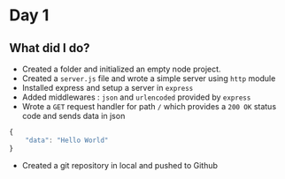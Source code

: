 # Day 1

## What did I do?

- Created a folder and initialized an empty node project.
- Created a `server.js` file and wrote a simple server using `http` module
- Installed express and setup a server in `express`
- Added middlewares : `json` and `urlencoded` provided by `express`
- Wrote a `GET` request handler for path `/` which provides a `200 OK` status code and sends data in json 

```javascript
{
    "data": "Hello World"
}
```

- Created a git repository in local and pushed to Github